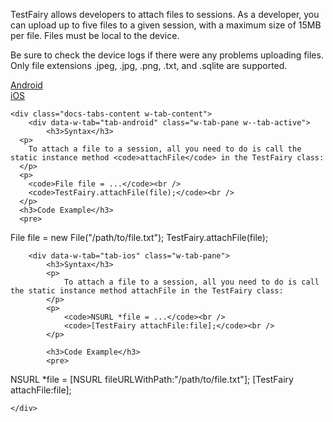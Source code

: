 TestFairy allows developers to attach files to sessions. As a developer, you can upload up to five files to a given session, with a maximum size of 15MB per file. Files must be local to the device.

Be sure to check the device logs if there were any problems uploading files. Only file extensions .jpeg, .jpg, .png, .txt, and .sqlite are supported.

<div data-duration-in="300" data-duration-out="100" class="docs-tabs w-tabs">
	<div class="docs-tabs-menu w-tab-menu" style="flex-wrap: wrap;">
		<a data-w-tab="tab-android" class="docs-tab w-inline-block w-tab-link w--current" style="margin: 2px;" href="#android">
			<div>Android</div>
		</a>
		<a data-w-tab="tab-ios" class="docs-tab w-inline-block w-tab-link" style="margin: 2px;" href="#ios">
			<div>iOS</div>
		</a>
	</div>

	<div class="docs-tabs-content w-tab-content">
		<div data-w-tab="tab-android" class="w-tab-pane w--tab-active">
			<h3>Syntax</h3>
      <p>
        To attach a file to a session, all you need to do is call the static instance method <code>attachFile</code> in the TestFairy class:
      </p>
      <p>
        <code>File file = ...</code><br />
        <code>TestFairy.attachFile(file);</code><br />
      </p>
      <h3>Code Example</h3>
      <pre>
File file = new File("/path/to/file.txt");
TestFairy.attachFile(file);
      </pre>
		</div>

		<div data-w-tab="tab-ios" class="w-tab-pane">
			<h3>Syntax</h3>
			<p>
				To attach a file to a session, all you need to do is call the static instance method attachFile in the TestFairy class:
			</p>
			<p>
				<code>NSURL *file = ...</code><br />
				<code>[TestFairy attachFile:file];</code><br />
			</p>

			<h3>Code Example</h3>
			<pre>
NSURL *file = [NSURL fileURLWithPath:"/path/to/file.txt"];
[TestFairy attachFile:file];
			</pre>
		</div>

	</div>
</div>

